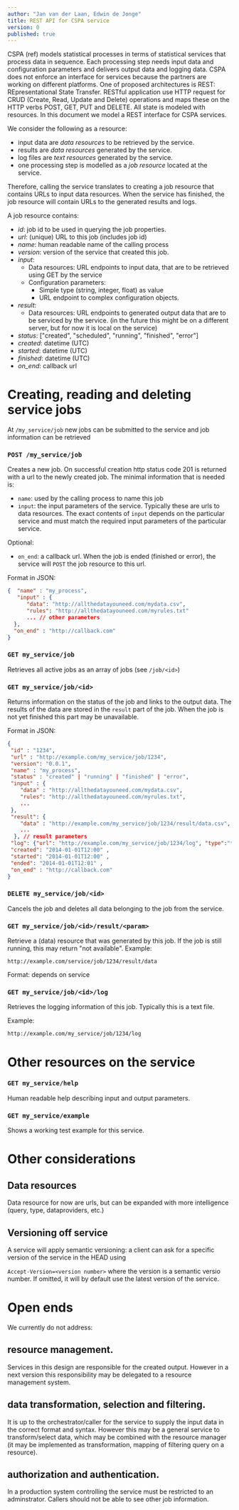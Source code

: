 ```yaml
---
author: "Jan van der Laan, Edwin de Jonge"
title: REST API for CSPA service
version: 0
published: true
---
```


CSPA (ref) models statistical processes in terms of statistical services that process data in sequence. Each processing step needs input data and configuration parameters and delivers output data and logging data. CSPA does not enforce an interface for services because the partners are working on different platforms. One of proposed architectures is REST: REpresentational State Transfer. RESTful application use HTTP request for CRUD (Create, Read, Update and Delete) operations and maps these on the HTTP verbs POST, GET, PUT and DELETE. All state is modeled with resources. In this document we model a REST interface for CSPA services.

We consider the following as a resource:

- input data are *data resources* to be retrieved by the service.
- results are *data resources* generated by the service.
- log files are *text resources* generated by the service.
- one processing step is modelled as a *job resource* located at the service.

Therefore, calling the service translates to creating a job resource that contains URLs to input data resources. When the service has finished, the job resource will contain URLs to the generated results and logs.

A job resource contains:

- *id*: job id to be used in querying the job properties.
- *url*: (unique) URL to this job (includes job id)
- *name*: human readable name of the calling process
- *version*: version of the service that created this job.
- *input*:
  - Data resources: URL endpoints to input data, that are to be retrieved using GET by the service
  - Configuration parameters: 
    - Simple type (string, integer, float) as value
    - URL endpoint to complex configuration objects.
- *result*:
  - Data resources: URL endpoints to generated output data that are to be serviced by the service. (in the future this might be on a different server, but for now it is local on the service)
- *status*: ["created", "scheduled", "running", "finished", "error"]
- *created*: datetime (UTC)
- *started*: datetime (UTC)
- *finished*: datetime (UTC)
- *on_end*: callback url


Creating, reading and deleting service jobs
===========================================

At `/my_service/job` new jobs can be submitted to the service and job information can be retrieved

### `POST /my_service/job`

Creates a new job. On successful creation http status code 201 is returned with a url to the newly created job. The minimal information that is needed is:

- `name`: used by the calling process to name this job
- `input`: the input parameters of the service. Typically these are urls to data resources. The exact contents of `input` depends on the particular service and must match the required input parameters of the particular service.

Optional:

- `on_end`: a callback url. When the job is ended (finished or error), the service will `POST` the job resource to this url.

Format in JSON:
```json
{  "name" : "my_process",
   "input" : {
      "data": "http://allthedatayouneed.com/mydata.csv",
      "rules": "http://allthedatayouneed.com/myrules.txt" 
      ... // other parameters
  },
  "on_end" : "http://callback.com"
}
```

### `GET my_service/job`

Retrieves all active jobs as an array of jobs (see `/job/<id>`)


### `GET my_service/job/<id>`

Returns information on the status of the job and links to the output data. The results of the data are stored in the `result` part of the job. When the job is not yet finished this part may be unavailable.

Format in JSON:
```json
{
 "id" : "1234",
 "url" : "http://example.com/my_service/job/1234",
 "version": "0.0.1",
 "name" : "my_process",
 "status" : "created" | "running" | "finished" | "error",
 "input" : {
    "data" : "http://allthedatayouneed.com/mydata.csv",
    "rules": "http://allthedatayouneed.com/myrules.txt", 
    ...
 }, 
 "result": {
    "data" : "http://example.com/my_service/job/1234/result/data.csv",
    ...
  }, // result parameters
 "log": {"url": "http://example.com/my_service/job/1234/log", "type":"text"},
 "created": "2014-01-01T12:00" ,
 "started": "2014-01-01T12:00" ,
 "ended": "2014-01-01T12:01" ,
 "on_end" : "http://callback.com"
}
```

### `DELETE my_service/job/<id>`

Cancels the job and deletes all data belonging to the job from the service. 


### `GET my_service/job/<id>/result/<param>`

Retrieve a (data) resource that was generated by this job. If the job is still running, this may return "not available".
Example:
```
http://example.com/service/job/1234/result/data
```

Format: depends on service

### `GET my_service/job/<id>/log`

Retrieves the logging information of this job. Typically this is a text file.

Example:
```
http://example.com/my_service/job/1234/log
```


Other resources on the service
==============================

### `GET my_service/help`

Human readable help describing input and output parameters.

### `GET my_service/example`

Shows a working test example for this service.



Other considerations
====================

## Data resources

Data resource for now are urls, but can be expanded with more intelligence (query, type, dataproviders, etc.)

## Versioning off service

A service will apply semantic versioning: a client can ask for a specific version of the service in the HEAD using

`Accept-Version=<version number>`  where the version is a semantic versio number. If omitted, it will by default use the latest version of the service.



Open ends
=========

We currently do not address:

## resource management. 

Services in this design are responsible for the created output. However in a next version this responsibility may be delegated to a resource management system.

## data transformation, selection and filtering.
It is up to the orchestrator/caller for the service to supply the input data in the correct format and syntax. 
However this may be a general service to transform/select data, which may be combined with the resource manager (it may be implemented as transformation, mapping of filtering query on a resource).

## authorization and authentication.
In a production system controlling the service must be restricted to an adminstrator. Callers should not be able to see other job information.


